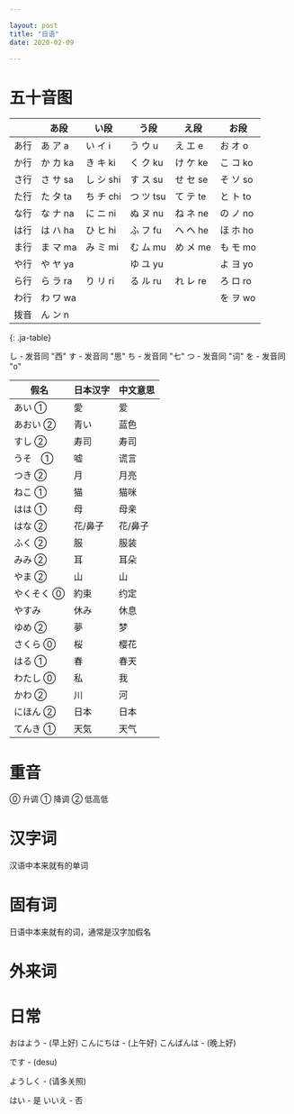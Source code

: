 ```yaml
---

layout: post
title: "日语"
date: 2020-02-09

---
```


<style>
  .ja-table {
    font-size: 1.5rem;
  }
</style>

# 五十音图

|     | あ段 | い段 | う段 | え段 | お段 |
| --- | --- | --- | --- | --- | --- |
| あ行 | あ ア a |  い イ i |  う ウ u |  え エ e |  お オ o |
| か行 | か カ ka |  き キ ki |  く ク ku |  け ケ ke |  こ コ ko |
| さ行 | さ サ sa |  し シ shi |  す ス su |  せ セ se |  そ ソ so |
| た行 | た タ ta |  ち チ chi |  つ ツ tsu |  て テ te |  と ト to |
| な行 | な ナ na |  に ニ ni |  ぬ ヌ nu |  ね ネ ne |  の ノ no |
| は行 | は ハ ha |  ひ ヒ hi |  ふ フ fu |  へ ヘ he |  ほ ホ ho |
| ま行 | ま マ ma |  み ミ mi |  む ム mu |  め メ me |  も モ mo |
| や行 | や ヤ ya | | ゆ ユ yu | | よ ヨ yo |
| ら行 | ら ラ ra |  り リ ri |  る ル ru |  れ レ re |  ろ ロ ro |
| わ行 | わ ワ wa | | | | を ヲ wo |
| 拨音 | ん ン n |
{: .ja-table}


し - 发音同 "西"
す - 发音同 "思"
ち - 发音同 "七"
つ - 发音同 "词"
を - 发音同 "o"


| 假名 | 日本汉字 | 中文意思 |
| --- | --- | --- |
| あい ①　| 愛 | 爱 |
| あおい ②　| 青い　| 蓝色 |
| すし ② | 寿司 | 寿司 |
| うそ　① | 嘘 | 谎言 |
| つき ② | 月 | 月亮 |
| ねこ ① | 猫 | 猫咪 |
| はは ① | 母 | 母亲 |
| はな ② | 花/鼻子 | 花/鼻子 |
| ふく ② | 服 | 服装 |
| みみ ② | 耳 | 耳朵 |
| やま ② | 山 | 山 |
| やくそく ⓪ | 約束 | 约定 |
| やすみ | 休み | 休息 |
| ゆめ ② | 夢 | 梦 |
| さくら ⓪ | 桜 | 樱花 |
| はる ① | 春 | 春天 | 
| わたし ⓪ | 私 | 我 |
| かわ ② | 川 | 河 |
| にほん ② | 日本 | 日本 |
| てんき ① | 天気 | 天气 |


# 重音
⓪ 升调
① 降调
② 低高低

# 汉字词
汉语中本来就有的单词
# 固有词
日语中本来就有的词，通常是汉字加假名
# 外来词

# 日常

おはよう - (早上好)
こんにちは - (上午好)
こんばんは - (晚上好)

です - (desu)

ようしく - (请多关照)

はい - 是
いいえ - 否